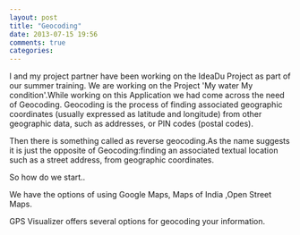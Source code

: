 ```yaml
---
layout: post
title: "Geocoding"
date: 2013-07-15 19:56
comments: true
categories: 
---
```


I and my project partner have been working on the IdeaDu Project as part of our summer training. We are working on the Project 'My water My condition'.While working on this Application we had come across the need of Geocoding.
Geocoding is the process of finding associated geographic coordinates (usually expressed as latitude and longitude) from other geographic data, such as addresses, or PIN codes (postal codes).

Then there is something called as reverse geocoding.As the name suggests it is just the opposite of Geocoding:finding an associated textual location such as a street address, from geographic coordinates.


So how do we start..

We have the options of using Google Maps, Maps of India ,Open Street Maps.


GPS Visualizer offers several options for geocoding your information.

